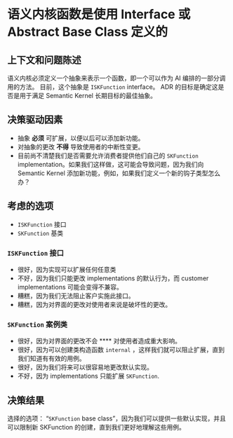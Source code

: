 
# 语义内核函数是使用 Interface 或 Abstract Base Class 定义的

## 上下文和问题陈述

语义内核必须定义一个抽象来表示一个函数，即一个可以作为 AI 编排的一部分调用的方法。
目前，这个抽象是 `ISKFunction` interface。
ADR 的目标是确定这是否是用于满足 Semantic Kernel 长期目标的最佳抽象。

## 决策驱动因素

- 抽象 **必须** 可扩展，以便以后可以添加新功能。
- 对抽象的更改 **不得** 导致使用者的中断性变更。
- 目前尚不清楚我们是否需要允许消费者提供他们自己的 `SKFunction` implementation。如果我们这样做，这可能会导致问题，因为我们向 Semantic Kernel 添加新功能，例如，如果我们定义一个新的钩子类型怎么办？

## 考虑的选项

- `ISKFunction` 接口
- `SKFunction` 基类

### `ISKFunction` 接口

- 很好，因为实现可以扩展任何任意类
- 不好，因为我们只能更改 implementations 的默认行为，而 customer implementations 可能会变得不兼容。
- 糟糕，因为我们无法阻止客户实施此接口。
- 糟糕，因为对界面的更改对使用者来说是破坏性的更改。

### `SKFunction` 案例类

- 很好，因为对界面的更改不会 **** 对使用者造成重大影响。
- 很好，因为可以创建类构造函数 `internal` ，这样我们就可以阻止扩展，直到我们知道有有效的用例。
- 很好，因为我们将来可以很容易地更改默认实现。
- 不好，因为 implementations 只能扩展 `SKFunction`.

## 决策结果

选择的选项： “`SKFunction` base class”，因为我们可以提供一些默认实现，并且可以限制新 SKFunction 的创建，直到我们更好地理解这些用例。
